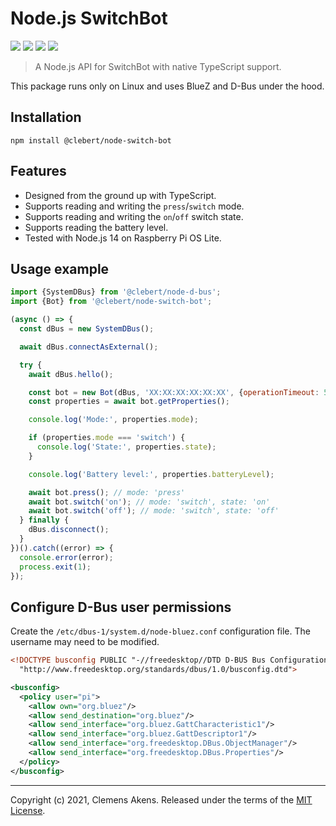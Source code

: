# Node.js SwitchBot

[![][ci-badge]][ci-link] [![][version-badge]][version-link]
[![][license-badge]][license-link] [![][types-badge]][types-link]

[ci-badge]: https://github.com/clebert/node-switch-bot/workflows/CI/badge.svg
[ci-link]: https://github.com/clebert/node-switch-bot
[version-badge]: https://badgen.net/npm/v/@clebert/node-switch-bot
[version-link]: https://www.npmjs.com/package/@clebert/node-switch-bot
[license-badge]: https://badgen.net/npm/license/@clebert/node-switch-bot
[license-link]: https://github.com/clebert/node-switch-bot/blob/master/LICENSE
[types-badge]: https://badgen.net/npm/types/@clebert/node-switch-bot
[types-link]: https://github.com/clebert/node-switch-bot

> A Node.js API for SwitchBot with native TypeScript support.

This package runs only on Linux and uses BlueZ and D-Bus under the hood.

## Installation

```
npm install @clebert/node-switch-bot
```

## Features

- Designed from the ground up with TypeScript.
- Supports reading and writing the `press`/`switch` mode.
- Supports reading and writing the `on`/`off` switch state.
- Supports reading the battery level.
- Tested with Node.js 14 on Raspberry Pi OS Lite.

## Usage example

```js
import {SystemDBus} from '@clebert/node-d-bus';
import {Bot} from '@clebert/node-switch-bot';

(async () => {
  const dBus = new SystemDBus();

  await dBus.connectAsExternal();

  try {
    await dBus.hello();

    const bot = new Bot(dBus, 'XX:XX:XX:XX:XX:XX', {operationTimeout: 5000});
    const properties = await bot.getProperties();

    console.log('Mode:', properties.mode);

    if (properties.mode === 'switch') {
      console.log('State:', properties.state);
    }

    console.log('Battery level:', properties.batteryLevel);

    await bot.press(); // mode: 'press'
    await bot.switch('on'); // mode: 'switch', state: 'on'
    await bot.switch('off'); // mode: 'switch', state: 'off'
  } finally {
    dBus.disconnect();
  }
})().catch((error) => {
  console.error(error);
  process.exit(1);
});
```

## Configure D-Bus user permissions

Create the `/etc/dbus-1/system.d/node-bluez.conf` configuration file. The
username may need to be modified.

```xml
<!DOCTYPE busconfig PUBLIC "-//freedesktop//DTD D-BUS Bus Configuration 1.0//EN"
  "http://www.freedesktop.org/standards/dbus/1.0/busconfig.dtd">

<busconfig>
  <policy user="pi">
    <allow own="org.bluez"/>
    <allow send_destination="org.bluez"/>
    <allow send_interface="org.bluez.GattCharacteristic1"/>
    <allow send_interface="org.bluez.GattDescriptor1"/>
    <allow send_interface="org.freedesktop.DBus.ObjectManager"/>
    <allow send_interface="org.freedesktop.DBus.Properties"/>
  </policy>
</busconfig>
```

---

Copyright (c) 2021, Clemens Akens. Released under the terms of the
[MIT License](https://github.com/clebert/node-switch-bot/blob/master/LICENSE).
